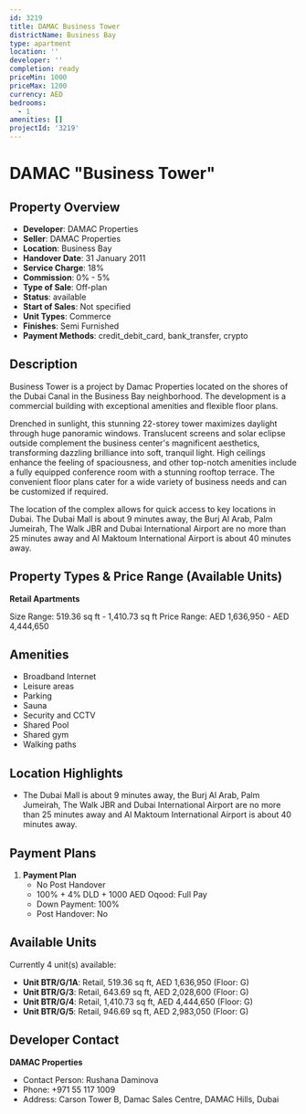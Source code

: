 ```yaml
---
id: 3219
title: DAMAC Business Tower
districtName: Business Bay
type: apartment
location: ''
developer: ''
completion: ready
priceMin: 1000
priceMax: 1200
currency: AED
bedrooms:
  - 1
amenities: []
projectId: '3219'
---
```


# DAMAC "Business Tower"

## Property Overview
- **Developer**: DAMAC Properties
- **Seller**: DAMAC Properties
- **Location**: Business Bay
- **Handover Date**: 31 January 2011
- **Service Charge**: 18%
- **Commission**: 0% - 5%
- **Type of Sale**: Off-plan
- **Status**: available
- **Start of Sales**: Not specified
- **Unit Types**: Commerce
- **Finishes**: Semi Furnished
- **Payment Methods**: credit_debit_card, bank_transfer, crypto

## Description
Business Tower is a project by Damac Properties located on the shores of the Dubai Canal in the Business Bay neighborhood. The development is a commercial building with exceptional amenities and flexible floor plans. 

 Drenched in sunlight, this stunning 22-storey tower maximizes daylight through huge panoramic windows. Translucent screens and solar eclipse outside complement the business center's magnificent aesthetics, transforming dazzling brilliance into soft, tranquil light. High ceilings enhance the feeling of spaciousness, and other top-notch amenities include a fully equipped conference room with a stunning rooftop terrace. The convenient floor plans cater for a wide variety of business needs and can be customized if required.

 The location of the complex allows for quick access to key locations in Dubai. The Dubai Mall is about 9 minutes away, the Burj Al Arab, Palm Jumeirah, The Walk JBR and Dubai International Airport are no more than 25 minutes away and Al Maktoum International Airport is about 40 minutes away.

## Property Types & Price Range (Available Units)
**Retail Apartments**

Size Range: 519.36 sq ft - 1,410.73 sq ft
Price Range: AED 1,636,950 - AED 4,444,650

## Amenities
- Broadband Internet
- Leisure areas
- Parking
- Sauna
- Security and CCTV
- Shared Pool
- Shared gym
- Walking paths

## Location Highlights
- The Dubai Mall is about 9 minutes away, the Burj Al Arab, Palm Jumeirah, The Walk JBR and Dubai International Airport are no more than 25 minutes away and Al Maktoum International Airport is about 40 minutes away.

## Payment Plans
1. **Payment Plan**
   - No Post Handover
   - 100% + 4% DLD + 1000 AED Oqood: Full Pay
   - Down Payment: 100%
   - Post Handover: No

## Available Units
Currently 4 unit(s) available:
- **Unit BTR/G/1A**: Retail, 519.36 sq ft, AED 1,636,950 (Floor: G)
- **Unit BTR/G/3**: Retail, 643.69 sq ft, AED 2,028,600 (Floor: G)
- **Unit BTR/G/4**: Retail, 1,410.73 sq ft, AED 4,444,650 (Floor: G)
- **Unit BTR/G/5**: Retail, 946.69 sq ft, AED 2,983,050 (Floor: G)

## Developer Contact
**DAMAC Properties**
- Contact Person: Rushana Daminova
- Phone: +971 55 117 1009
- Address: Carson Tower B, Damac Sales Centre, DAMAC Hills, Dubai
